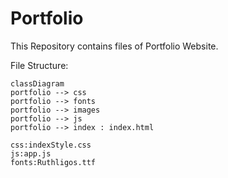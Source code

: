 # Portfolio

This Repository contains files of Portfolio Website.

File Structure:
```mermaid
classDiagram
portfolio --> css
portfolio --> fonts
portfolio --> images
portfolio --> js
portfolio --> index : index.html

css:indexStyle.css
js:app.js
fonts:Ruthligos.ttf
```
